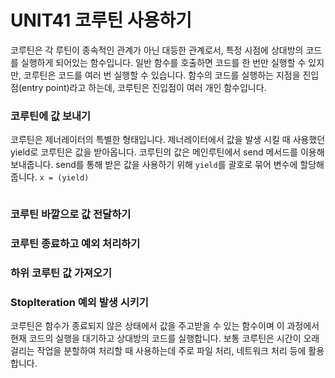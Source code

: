 # UNIT41 코루틴 사용하기
코루틴은 각 루틴이 종속적인 관계가 아닌 대등한 관계로서, 특정 시점에 상대방의 코드를 실행하게 되어있는 함수입니다. 일반 함수를 호출하면 코드를 한 번만 실행할 수 있지만, 코루틴은 코드를 여러 번 실행할 수 있습니다. 함수의 코드를 실행하는 지점을 진입점(entry point)라고 하는데, 코루틴은 진입점이 여러 개인 함수입니다. 

### 코루틴에 값 보내기 

코루틴은 제너레이터의 특별한 형태입니다. 제너레이터에서 값을 발생 시킬 때 사용했던 yield로 코루틴은 값을 받아옵니다. 코루틴의 값은 메인루틴에서 send 메서드를 이용해 보내줍니다. send를 통해 받은 값을 사용하기 위해 `yield`를 괄호로 묶어 변수에 할당해줍니다.  `x = (yield)` 

```python

```

### 코루틴 바깥으로 값 전달하기 


### 코루틴 종료하고 예외 처리하기 


### 하위 코루틴 값 가져오기


### StopIteration 예외 발생 시키기


코루틴은 함수가 종료되지 않은 상태에서 값을 주고받을 수 있는 함수이며 이 과정에서 현재 코드의 실행을 대기하고 상대방의 코드를 실행합니다. 보통 코루틴은 시간이 오래 걸리는 작업을 분할하여 처리할 때 사용하는데 주로 파일 처리, 네트워크 처리 등에 활용합니다. 